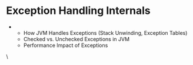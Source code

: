# Exception Handling Internals

*
  * How JVM Handles Exceptions (Stack Unwinding, Exception Tables)
  * Checked vs. Unchecked Exceptions in JVM
  * Performance Impact of Exceptions

\
